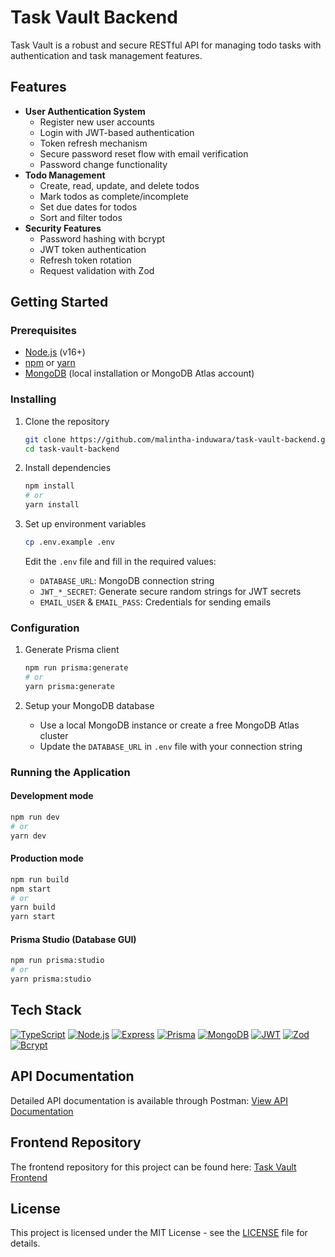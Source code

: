 # Task Vault Backend

Task Vault is a robust and secure RESTful API for managing todo tasks with authentication and task management features.

## Features

- **User Authentication System**
  - Register new user accounts
  - Login with JWT-based authentication
  - Token refresh mechanism
  - Secure password reset flow with email verification
  - Password change functionality
- **Todo Management**
  - Create, read, update, and delete todos
  - Mark todos as complete/incomplete
  - Set due dates for todos
  - Sort and filter todos
- **Security Features**
  - Password hashing with bcrypt
  - JWT token authentication
  - Refresh token rotation
  - Request validation with Zod

## Getting Started

### Prerequisites

- [Node.js](https://nodejs.org/) (v16+)
- [npm](https://www.npmjs.com/) or [yarn](https://yarnpkg.com/)
- [MongoDB](https://www.mongodb.com/) (local installation or MongoDB Atlas account)

### Installing

1. Clone the repository

   ```sh
   git clone https://github.com/malintha-induwara/task-vault-backend.git
   cd task-vault-backend
   ```

2. Install dependencies

   ```sh
   npm install
   # or
   yarn install
   ```

3. Set up environment variables
   ```sh
   cp .env.example .env
   ```
   Edit the `.env` file and fill in the required values:
   - `DATABASE_URL`: MongoDB connection string
   - `JWT_*_SECRET`: Generate secure random strings for JWT secrets
   - `EMAIL_USER` & `EMAIL_PASS`: Credentials for sending emails

### Configuration

1. Generate Prisma client

   ```sh
   npm run prisma:generate
   # or
   yarn prisma:generate
   ```

2. Setup your MongoDB database
   - Use a local MongoDB instance or create a free MongoDB Atlas cluster
   - Update the `DATABASE_URL` in `.env` file with your connection string

### Running the Application

#### Development mode

```sh
npm run dev
# or
yarn dev
```

#### Production mode

```sh
npm run build
npm start
# or
yarn build
yarn start
```

#### Prisma Studio (Database GUI)

```sh
npm run prisma:studio
# or
yarn prisma:studio
```

## Tech Stack

[![TypeScript](https://img.shields.io/badge/TypeScript-007ACC?style=for-the-badge&logo=typescript&logoColor=white)](https://www.typescriptlang.org/)
[![Node.js](https://img.shields.io/badge/Node.js-339933?style=for-the-badge&logo=nodedotjs&logoColor=white)](https://nodejs.org/)
[![Express](https://img.shields.io/badge/Express-000000?style=for-the-badge&logo=express&logoColor=white)](https://expressjs.com/)
[![Prisma](https://img.shields.io/badge/Prisma-2D3748?style=for-the-badge&logo=prisma&logoColor=white)](https://www.prisma.io/)
[![MongoDB](https://img.shields.io/badge/MongoDB-47A248?style=for-the-badge&logo=mongodb&logoColor=white)](https://www.mongodb.com/)
[![JWT](https://img.shields.io/badge/JWT-000000?style=for-the-badge&logo=jsonwebtokens&logoColor=white)](https://jwt.io/)
[![Zod](https://img.shields.io/badge/Zod-3068B7?style=for-the-badge&logo=zod&logoColor=white)](https://zod.dev/)
[![Bcrypt](https://img.shields.io/badge/Bcrypt-003A70?style=for-the-badge&logo=lock&logoColor=white)](https://www.npmjs.com/package/bcrypt)

## API Documentation

Detailed API documentation is available through Postman:
[View API Documentation](https://documenter.getpostman.com/view/33030562/2sB2cUAhiN)

## Frontend Repository

The frontend repository for this project can be found here:
[Task Vault Frontend](https://github.com/malintha-induwara/task-vault-frontend)

## License

This project is licensed under the MIT License - see the [LICENSE](LICENSE.md) file for details.
